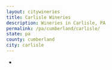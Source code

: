 ```yaml
---
layout: citywineries
title: Carlisle Wineries
description: Wineries in Carlisle, PA
permalink: /pa/cumberland/carlisle/
state: pa
county: cumberland
city: carlisle
---
```

-
